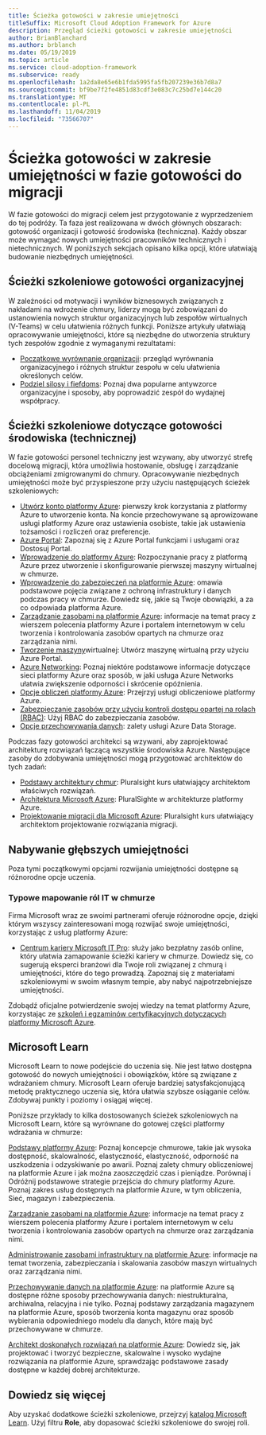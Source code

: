 ```yaml
---
title: Ścieżka gotowości w zakresie umiejętności
titleSuffix: Microsoft Cloud Adoption Framework for Azure
description: Przegląd ścieżki gotowości w zakresie umiejętności
author: BrianBlanchard
ms.author: brblanch
ms.date: 05/19/2019
ms.topic: article
ms.service: cloud-adoption-framework
ms.subservice: ready
ms.openlocfilehash: 1a2da8e65e6b1fda5995fa5fb207239e36b7d8a7
ms.sourcegitcommit: bf9be7f2fe4851d83cdf3e083c7c25bd7e144c20
ms.translationtype: MT
ms.contentlocale: pl-PL
ms.lasthandoff: 11/04/2019
ms.locfileid: "73566707"
---
```

# <a name="skills-readiness-path-during-the-ready-phase-of-a-migration-journey"></a>Ścieżka gotowości w zakresie umiejętności w fazie gotowości do migracji

W fazie gotowości do migracji celem jest przygotowanie z wyprzedzeniem do tej podróży. Ta faza jest realizowana w dwóch głównych obszarach: gotowość organizacji i gotowość środowiska (techniczna). Każdy obszar może wymagać nowych umiejętności pracowników technicznych i nietechnicznych. W poniższych sekcjach opisano kilka opcji, które ułatwiają budowanie niezbędnych umiejętności.

## <a name="organizational-readiness-learning-paths"></a>Ścieżki szkoleniowe gotowości organizacyjnej

W zależności od motywacji i wyników biznesowych związanych z nakładami na wdrożenie chmury, liderzy mogą być zobowiązani do ustanowienia nowych struktur organizacyjnych lub zespołów wirtualnych (V-Teams) w celu ułatwienia różnych funkcji. Poniższe artykuły ułatwiają opracowywanie umiejętności, które są niezbędne do utworzenia struktury tych zespołów zgodnie z wymaganymi rezultatami:

- [Początkowe wyrównanie organizacji](./index.md): przegląd wyrównania organizacyjnego i różnych struktur zespołu w celu ułatwienia określonych celów.
- [Podziel silosy i fiefdoms](../organize/fiefdoms-silos.md): Poznaj dwa popularne antywzorce organizacyjne i sposoby, aby poprowadzić zespół do wydajnej współpracy.

## <a name="environmental-technical-readiness-learning-paths"></a>Ścieżki szkoleniowe dotyczące gotowości środowiska (technicznej)

W fazie gotowości personel techniczny jest wzywany, aby utworzyć strefę docelową migracji, która umożliwia hostowanie, obsługę i zarządzanie obciążeniami zmigrowanymi do chmury. Opracowywanie niezbędnych umiejętności może być przyspieszone przy użyciu następujących ścieżek szkoleniowych:

- [Utwórz konto platformy Azure](https://docs.microsoft.com/learn/modules/create-an-azure-account): pierwszy krok korzystania z platformy Azure to utworzenie konta. Na koncie przechowywane są aprowizowane usługi platformy Azure oraz ustawienia osobiste, takie jak ustawienia tożsamości i rozliczeń oraz preferencje.
- [Azure Portal](https://docs.microsoft.com/learn/modules/tour-azure-portal): Zapoznaj się z Azure Portal funkcjami i usługami oraz Dostosuj Portal.
- [Wprowadzenie do platformy Azure](https://docs.microsoft.com/learn/modules/welcome-to-azure): Rozpoczynanie pracy z platformą Azure przez utworzenie i skonfigurowanie pierwszej maszyny wirtualnej w chmurze.
- [Wprowadzenie do zabezpieczeń na platformie Azure](https://docs.microsoft.com/learn/modules/intro-to-security-in-azure): omawia podstawowe pojęcia związane z ochroną infrastruktury i danych podczas pracy w chmurze. Dowiedz się, jakie są Twoje obowiązki, a za co odpowiada platforma Azure.
- [Zarządzanie zasobami na platformie Azure](https://docs.microsoft.com/learn/paths/manage-resources-in-azure): informacje na temat pracy z wierszem polecenia platformy Azure i portalem internetowym w celu tworzenia i kontrolowania zasobów opartych na chmurze oraz zarządzania nimi.
- [Tworzenie maszyny](https://docs.microsoft.com/learn/modules/create-windows-virtual-machine-in-azure)wirtualnej: Utwórz maszynę wirtualną przy użyciu Azure Portal.
- [Azure Networking](https://docs.microsoft.com/learn/modules/intro-to-azure-networking): Poznaj niektóre podstawowe informacje dotyczące sieci platformy Azure oraz sposób, w jaki usługa Azure Networks ułatwia zwiększenie odporności i skrócenie opóźnienia.
- [Opcje obliczeń platformy Azure](https://docs.microsoft.com/learn/modules/intro-to-azure-compute): Przejrzyj usługi obliczeniowe platformy Azure.
- [Zabezpieczanie zasobów przy użyciu kontroli dostępu opartej na rolach (RBAC)](https://docs.microsoft.com/learn/modules/secure-azure-resources-with-rbac): Użyj RBAC do zabezpieczania zasobów.
- [Opcje przechowywania danych](https://docs.microsoft.com/learn/modules/intro-to-data-in-azure/index): zalety usługi Azure Data Storage.

Podczas fazy gotowości architekci są wzywani, aby zaprojektować architekturę rozwiązań łączącą wszystkie środowiska Azure. Następujące zasoby do zdobywania umiejętności mogą przygotować architektów do tych zadań:

- [Podstawy architektury chmur](https://app.pluralsight.com/library/courses/cloud-architecture-foundations): Pluralsight kurs ułatwiający architektom właściwych rozwiązań.
- [Architektura Microsoft Azure](https://app.pluralsight.com/library/courses/cloud-architecture-foundations): PluralSighte w architekturze platformy Azure.
- [Projektowanie migracji dla Microsoft Azure](https://app.pluralsight.com/library/courses/cloud-architecture-foundations): Pluralsight kurs ułatwiający architektom projektowanie rozwiązania migracji.

## <a name="deeper-skills-exploration"></a>Nabywanie głębszych umiejętności

Poza tymi początkowymi opcjami rozwijania umiejętności dostępne są różnorodne opcje uczenia.

### <a name="typical-mappings-of-cloud-it-roles"></a>Typowe mapowanie ról IT w chmurze

Firma Microsoft wraz ze swoimi partnerami oferuje różnorodne opcje, dzięki którym wszyscy zainteresowani mogą rozwijać swoje umiejętności, korzystając z usług platformy Azure:

- [Centrum kariery Microsoft IT Pro](https://www.microsoft.com/itpro): służy jako bezpłatny zasób online, który ułatwia zamapowanie ścieżki kariery w chmurze. Dowiedz się, co sugerują eksperci branżowi dla Twoje roli związanej z chmurą i umiejętności, które do tego prowadzą. Zapoznaj się z materiałami szkoleniowymi w swoim własnym tempie, aby nabyć najpotrzebniejsze umiejętności.

Zdobądź oficjalne potwierdzenie swojej wiedzy na temat platformy Azure, korzystając ze [szkoleń i egzaminów certyfikacyjnych dotyczących platformy Microsoft Azure](https://www.microsoft.com/learning/azure-certification.aspx).

## <a name="microsoft-learn"></a>Microsoft Learn

Microsoft Learn to nowe podejście do uczenia się. Nie jest łatwo dostępna gotowość do nowych umiejętności i obowiązków, które są związane z wdrażaniem chmury. Microsoft Learn oferuje bardziej satysfakcjonującą metodę praktycznego uczenia się, która ułatwia szybsze osiąganie celów. Zdobywaj punkty i poziomy i osiągaj więcej.

Poniższe przykłady to kilka dostosowanych ścieżek szkoleniowych na Microsoft Learn, które są wyrównane do gotowej części platformy wdrażania w chmurze:

[Podstawy platformy Azure](https://docs.microsoft.com/learn/paths/azure-for-the-data-engineer): Poznaj koncepcje chmurowe, takie jak wysoka dostępność, skalowalność, elastyczność, elastyczność, odporność na uszkodzenia i odzyskiwanie po awarii.  Poznaj zalety chmury obliczeniowej na platformie Azure i jak można zaoszczędzić czas i pieniądze. Porównaj i Odróżnij podstawowe strategie przejścia do chmury platformy Azure. Poznaj zakres usług dostępnych na platformie Azure, w tym obliczenia, Sieć, magazyn i zabezpieczenia.

[Zarządzanie zasobami na platformie Azure](https://docs.microsoft.com/learn/paths/azure-for-the-data-engineer): informacje na temat pracy z wierszem polecenia platformy Azure i portalem internetowym w celu tworzenia i kontrolowania zasobów opartych na chmurze oraz zarządzania nimi.

[Administrowanie zasobami infrastruktury na platformie Azure](https://docs.microsoft.com/learn/paths/administer-infrastructure-resources-in-azure): informacje na temat tworzenia, zabezpieczania i skalowania zasobów maszyn wirtualnych oraz zarządzania nimi.

[Przechowywanie danych na platformie Azure](https://docs.microsoft.com/learn/paths/store-data-in-azure): na platformie Azure są dostępne różne sposoby przechowywania danych: niestrukturalna, archiwalna, relacyjna i nie tylko. Poznaj podstawy zarządzania magazynem na platformie Azure, sposób tworzenia konta magazynu oraz sposób wybierania odpowiedniego modelu dla danych, które mają być przechowywane w chmurze.

[Architekt doskonałych rozwiązań na platformie Azure](https://docs.microsoft.com/learn/paths/architect-great-solutions-in-azure): Dowiedz się, jak projektować i tworzyć bezpieczne, skalowalne i wysoko wydajne rozwiązania na platformie Azure, sprawdzając podstawowe zasady dostępne w każdej dobrej architekturze.

## <a name="learn-more"></a>Dowiedz się więcej

Aby uzyskać dodatkowe ścieżki szkoleniowe, przejrzyj [katalog Microsoft Learn](https://docs.microsoft.com/learn/browse). Użyj filtru **Role**, aby dopasować ścieżki szkoleniowe do swojej roli.
